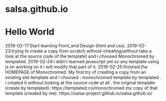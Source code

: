 # salsa.github.io
<h1>Hello World</h1>
2019-02-17:Start learning Front_end Design (html and css).
2019-02-23:trying to create a copy from scratch without-cheating(without take a look at the source code of the template) and i choosed Monochromed by templated.
2019-02-24:i didn't learned javascript yet so any template using js im working on it i will modify that part of it.
2019-02-25:finished the HOMEPAGE of Monochromed.
My first try of creating a copy from an existing site template and i choosed :
monochromed template by templated .
i created it without looking at the source code at all .
the original template (create by templated):
https://templated.co/monochromed
my copy of that template (created by me):
https://salsa-project.github.io/salsa.github.io/
